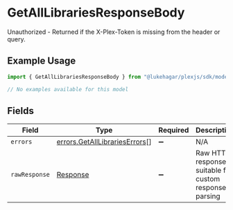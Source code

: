 # GetAllLibrariesResponseBody

Unauthorized - Returned if the X-Plex-Token is missing from the header or query.

## Example Usage

```typescript
import { GetAllLibrariesResponseBody } from "@lukehagar/plexjs/sdk/models/errors";

// No examples available for this model
```

## Fields

| Field                                                                                 | Type                                                                                  | Required                                                                              | Description                                                                           |
| ------------------------------------------------------------------------------------- | ------------------------------------------------------------------------------------- | ------------------------------------------------------------------------------------- | ------------------------------------------------------------------------------------- |
| `errors`                                                                              | [errors.GetAllLibrariesErrors](../../../sdk/models/errors/getalllibrarieserrors.md)[] | :heavy_minus_sign:                                                                    | N/A                                                                                   |
| `rawResponse`                                                                         | [Response](https://developer.mozilla.org/en-US/docs/Web/API/Response)                 | :heavy_minus_sign:                                                                    | Raw HTTP response; suitable for custom response parsing                               |